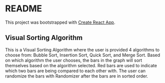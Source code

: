 # README

This project was bootstrapped with [Create React App](https://github.com/facebook/create-react-app).

## Visual Sorting Algorithm

This is a Visual Sorting Algorithm where the user is provided 4 algorithms to choose from: Bubble Sort, Insertion Sort, Quick Sort, and Merge Sort. Based on which algorithm the user chooses, the bars in the graph will sort themselves based on the algorithm selected. Red bars are used to indicate which two bars are being compared to each other with. The user can randomize the bars with Randomizer after the bars are in sorted order.
